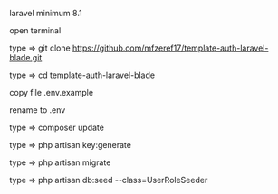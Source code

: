 laravel minimum 8.1


open terminal

type => git clone https://github.com/mfzeref17/template-auth-laravel-blade.git

type => cd template-auth-laravel-blade

copy file .env.example

rename to .env

type => composer update

type => php artisan key:generate

type => php artisan migrate

type => php artisan db:seed --class=UserRoleSeeder
